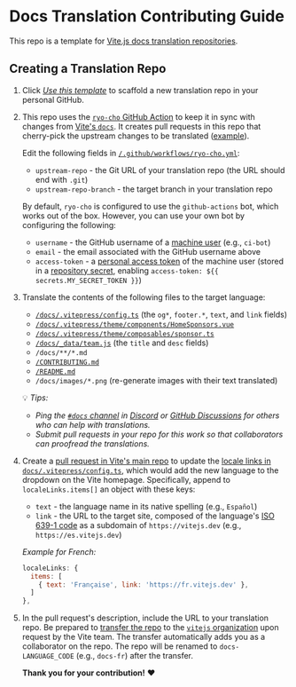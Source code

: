 # Docs Translation Contributing Guide

This repo is a template for [Vite.js docs translation repositories](https://github.com/vitejs?q=docs).

## Creating a Translation Repo

1. Click [*Use this template*](https://github.com/tony19/vite-docs-template/generate) to scaffold a new translation repo in your personal GitHub.

2. This repo uses the [`ryo-cho` GitHub Action](https://github.com/vuejs-translations/ryu-cho) to keep it in sync with changes from [Vite's `docs`](https://github.com/vitejs/vite/tree/main/docs). It creates pull requests in this repo that cherry-pick the upstream changes to be translated ([example](https://github.com/tony19/vite-docs-template/pull/4)).

   Edit the following fields in [`/.github/workflows/ryo-cho.yml`](/.github/workflows/ryo-cho.yml):

    * `upstream-repo` - the Git URL of your translation repo (the URL should end with `.git`)
    * `upstream-repo-branch` - the target branch in your translation repo

   By default, `ryo-cho` is configured to use the `github-actions` bot, which works out of the box. However, you can use your own bot by configuring the following:

    * `username` - the GitHub username of a [machine user](https://docs.github.com/en/developers/overview/managing-deploy-keys#machine-users) (e.g., `ci-bot`)
    * `email` - the email associated with the GitHub username above
    * `access-token` - a [personal access token](https://docs.github.com/en/authentication/keeping-your-account-and-data-secure/creating-a-personal-access-token) of the machine user (stored in a [repository secret](https://docs.github.com/en/actions/security-guides/encrypted-secrets#creating-encrypted-secrets-for-a-repository), enabling `access-token: ${{ secrets.MY_SECRET_TOKEN }}`)

3. Translate the contents of the following files to the target language:

    * [`/docs/.vitepress/config.ts`](/docs/.vitepress/config.ts) (the `og*`, `footer.*`, `text`, and `link` fields)
    * [`/docs/.vitepress/theme/components/HomeSponsors.vue`](/docs/.vitepress/theme/components/HomeSponsors.vue)
    * [`/docs/.vitepress/theme/composables/sponsor.ts`](/docs/.vitepress/theme/composables/sponsor.ts)
    * [`/docs/_data/team.js`](/docs/_data/team.js) (the `title` and `desc` fields)
    * `/docs/**/*.md`
    * [`/CONTRIBUTING.md`](/CONTRIBUTING.md)
    * [`/README.md`](/README.md)
    * `/docs/images/*.png` (re-generate images with their text translated) <!-- TODO: How are these images generated? -->

   💡 *Tips:*

    * *Ping the [`#docs` channel](https://discord.com/channels/804011606160703521/855049073157341234) in [Discord](https://chat.vitejs.dev) or [GitHub Discussions](https://github.com/vitejs/vite/discussions/categories/general) for others who can help with translations.*
    * *Submit pull requests in your repo for this work so that collaborators can proofread the translations.*

4. Create a [pull request in Vite's main repo](https://github.com/vitejs/vite/pulls) to update the [locale links in `docs/.vitepress/config.ts`](https://github.com/vitejs/vite/blob/1e078ad1902ae980741d6920fc3a72d182fcf179/docs/.vitepress/config.ts#L55-L62), which would add the new language to the dropdown on the Vite homepage. Specifically, append to `localeLinks.items[]` an object with these keys:

    - `text` - the language name in its native spelling (e.g., `Español`)
    - `link` - the URL to the target site, composed of the language's [ISO 639-1 code](https://en.wikipedia.org/wiki/List_of_ISO_639-1_codes) as a subdomain of `https://vitejs.dev` (e.g., `https://es.vitejs.dev`)

    *Example for French:*

    ```js
    localeLinks: {
      items: [
        { text: 'Française', link: 'https://fr.vitejs.dev' },
      ]
    },
    ```

5. In the pull request's description, include the URL to your translation repo. Be prepared to [transfer the repo](https://docs.github.com/en/repositories/creating-and-managing-repositories/transferring-a-repository) to the [`vitejs` organization](https://github.com/vitejs) upon request by the Vite team. The transfer automatically adds you as a collaborator on the repo. The repo will be renamed to `docs-LANGUAGE_CODE` (e.g., `docs-fr`) after the transfer.

   **Thank you for your contribution!** ❤️
